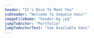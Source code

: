 ```yaml
---
header: "It's Nice To Meet You"
subheader: "Welcome To Sequoia Vans!"
imageFileName: "header-bg.jpg"
jumpToAnchor: "Portfolio"
jumpToAnchorText: "See Available Vans"
---
```

